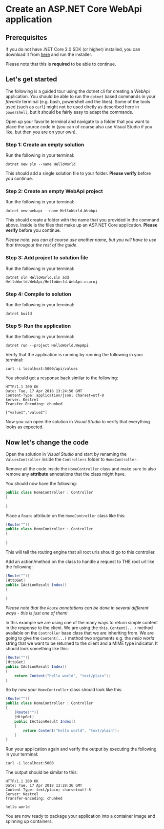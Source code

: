 # Create an ASP.NET Core WebApi application

## Prerequisites
If you do not have .NET Core 2.0 SDK (or higher) installed, you can download it from [here](https://www.microsoft.com/net/download/thank-you/dotnet-sdk-2.1.104-windows-x64-installer) and run the installer.

Please note that this is __required__ to be able to continue.

## Let's get started
The following is a guided tour using the dotnet cli for creating a WebApi application. You should be able to run the `dotnet` based commands in your _favorite_ terminal (e.g. bash, powershell and the likes). Some of the tools used (such as `curl`) might not be used dirctly as described here in `powershell`, but it should be fairly easy to adapt the commands.

Open up your favorite terminal and navigate to a folder that you want to place the source code in (you can of course also use Visual Studio if you like, but then you are on your own).

### Step 1: Create an empty solution
Run the following in your terminal:
````
dotnet new sln --name HelloWorld
````
This should add a single solution file to your folder. __Please verify__ before you continue.

### Step 2: Create an empty WebApi project
Run the following in your terminal:
````
dotnet new webapi --name HelloWorld.WebApi
````
This should create a folder with the name that you provided in the command above. Inside is the files that make up an ASP.NET Core application. __Please verify__ before you continue.

_Please note: you can of course use another name, but you will have to use that througout the rest of the guide._

### Step 3: Add project to solution file
Run the following in your terminal:
````
dotnet sln HelloWorld.sln add HelloWorld.WebApi/HelloWorld.WebApi.csproj
````

### Step 4: Compile to solution
Run the following in your terminal:
````
dotnet build
````

### Step 5: Run the application
Run the following in your terminal:
````
dotnet run --project HelloWorld.WepApi
````

Verify that the application is running by running the following in your terminal:
````
curl -i localhost:5000/api/values
````

You should get a response back similar to the following:

````
HTTP/1.1 200 OK
Date: Tue, 17 Apr 2018 13:24:50 GMT
Content-Type: application/json; charset=utf-8
Server: Kestrel
Transfer-Encoding: chunked

["value1","value2"]
````

Now you can open the solution in _Visual Studio_ to verify that everything looks as expected.

## Now let's change the code
Open the solution in _Visual Studio_ and start by renaming the `ValuesController` inside the `Controllers` folder to `HomeController`.

Remove all the code inside the `HomeController` class and make sure to also remove any __attribute__ annotations that the class might have.

You should now have the following:

````csharp
public class HomeController : Controller
{
    
}
````

Place a `Route` attribute on the `HomeController` class like this:

````csharp
[Route("")]
public class HomeController : Controller
{
    
}
````

This will tell the routing engine that all root urls should go to this controller.

Add an action/method on the class to handle a request to THE root url like the following:

````csharp
[Route("")]
[HttpGet]
public IActionResult Index()
{
    
}
````
_Please note that the `Route` annotations can be done in several different ways - this is just one of them!_

In this example we are using one of the many ways to return simple content in the response to the client. We are using the `this.Content(...)` method available on the `Controller` base class that we are inheriting from. We are going to give the `Content(...)` method two arguments e.g. the _hello world_ string that we want to be returned to the client and a MIME type indicator. It should look something like this:

````csharp
[Route("")]
[HttpGet]
public IActionResult Index()
{
    return Content("hello world", "text/plain");
}
````

So by now your `HomeController` class should look like this:

````csharp
[Route("")]
public class HomeController : Controller
{
    [Route("")]
    [HttpGet]
    public IActionResult Index()
    {
        return Content("hello world", "text/plain");
    }
}
````

Run your application again and verify the output by executing the following in your terminal:

````
curl -i localhost:5000
````

The output should be similar to this:

````
HTTP/1.1 200 OK
Date: Tue, 17 Apr 2018 13:28:36 GMT
Content-Type: text/plain; charset=utf-8
Server: Kestrel
Transfer-Encoding: chunked

hello world
````

You are now ready to package your application into a container image and spinning up containers.